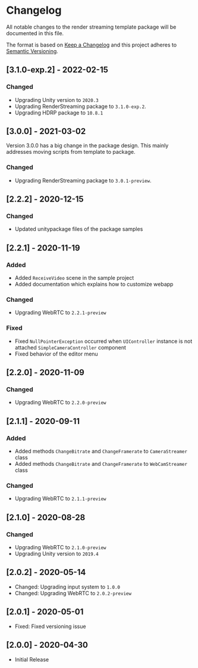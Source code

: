 # Changelog
All notable changes to the render streaming template package will be documented in this file.

The format is based on [Keep a Changelog](http://keepachangelog.com/en/1.0.0/)
and this project adheres to [Semantic Versioning](http://semver.org/spec/v2.0.0.html).

## [3.1.0-exp.2] - 2022-02-15

### Changed

- Upgrading Unity version to `2020.3`
- Upgrading RenderStreaming package to `3.1.0-exp.2`.
- Upgrading HDRP package to `10.8.1`

## [3.0.0] - 2021-03-02

Version 3.0.0 has a big change in the package design. This mainly addresses moving scripts from template to package.

### Changed

- Upgrading RenderStreaming package to `3.0.1-preview`.

## [2.2.2] - 2020-12-15

### Changed

- Updated unitypackage files of the package samples

## [2.2.1] - 2020-11-19

### Added

- Added `ReceiveVideo` scene in the sample project
- Added documentation which explains how to customize webapp

### Changed

- Upgrading WebRTC to `2.2.1-preview`

### Fixed

- Fixed `NullPointerException` occurred when `UIController` instance is not attached `SimpleCameraController` component
- Fixed behavior of the editor menu

## [2.2.0] - 2020-11-09

### Changed

- Upgrading WebRTC to `2.2.0-preview`

## [2.1.1] - 2020-09-11

### Added

- Added methods `ChangeBitrate` and `ChangeFramerate` to `CameraStreamer` class
- Added methods `ChangeBitrate` and `ChangeFramerate` to `WebCamStreamer` class

### Changed

- Upgrading WebRTC to `2.1.1-preview`

## [2.1.0] - 2020-08-28

### Changed

- Upgrading WebRTC to `2.1.0-preview`
- Upgrading Unity version to `2019.4`

## [2.0.2] - 2020-05-14

- Changed: Upgrading input system to `1.0.0`
- Changed: Upgrading WebRTC to `2.0.2-preview`

## [2.0.1] - 2020-05-01

- Fixed: Fixed versioning issue

## [2.0.0] - 2020-04-30

- Initial Release